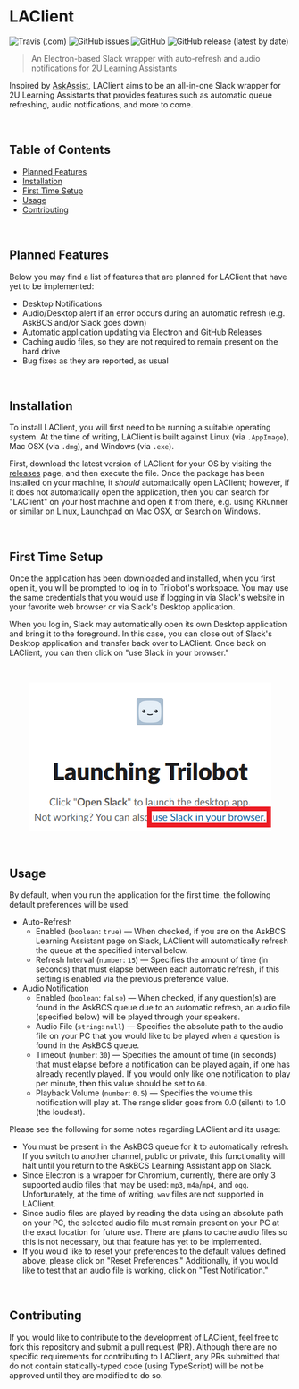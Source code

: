 # LAClient

![Travis (.com)](https://img.shields.io/travis/com/jcoon97/LAClient?style=flat-square)
![GitHub issues](https://img.shields.io/github/issues/jcoon97/LAClient?style=flat-square)
![GitHub](https://img.shields.io/github/license/jcoon97/LAClient?style=flat-square)
![GitHub release (latest by date)](https://img.shields.io/github/v/release/jcoon97/LAClient?style=flat-square)

> An Electron-based Slack wrapper with auto-refresh and audio notifications for 2U Learning Assistants

Inspired by [AskAssist](https://github.com/Noxid86/AskAssist), LAClient aims to be an all-in-one Slack wrapper for 2U
Learning Assistants that provides features such as automatic queue refreshing, audio notifications, and more to come.

<br>

## Table of Contents

* [Planned Features](#planned-features)
* [Installation](#installation)
* [First Time Setup](#first-time-setup)
* [Usage](#usage)
* [Contributing](#contributing)

<br>

## Planned Features

Below you may find a list of features that are planned for LAClient that have yet to be implemented:

* Desktop Notifications
* Audio/Desktop alert if an error occurs during an automatic refresh (e.g. AskBCS and/or Slack goes down)
* Automatic application updating via Electron and GitHub Releases
* Caching audio files, so they are not required to remain present on the hard drive
* Bug fixes as they are reported, as usual

<br>

## Installation

To install LAClient, you will first need to be running a suitable operating system. At the time of writing, LAClient is
built against Linux (via `.AppImage`), Mac OSX (via `.dmg`), and Windows (via `.exe`).

First, download the latest version of LAClient for your OS by visiting
the [releases](https://github.com/jcoon97/LAClient/releases) page, and then execute the file. Once the package has been
installed on your machine, it *should* automatically open LAClient; however, if it does not automatically open the
application, then you can search for "LAClient" on your host machine and open it from there, e.g. using KRunner or
similar on Linux, Launchpad on Mac OSX, or Search on Windows.

<br>

## First Time Setup

Once the application has been downloaded and installed, when you first open it, you will be prompted to log in to
Trilobot's workspace. You may use the same credentials that you would use if logging in via Slack's website in your
favorite web browser or via Slack's Desktop application.

When you log in, Slack may automatically open its own Desktop application and bring it to the foreground. In this case,
you can close out of Slack's Desktop application and transfer back over to LAClient. Once back on LAClient, you can then
click on "use Slack in your browser."

<br> 

<p align="center">
    <img src="screenshots/open-slack-in-browser.png" alt="Open Slack in Browser" />
</p>

<br>

## Usage

By default, when you run the application for the first time, the following default preferences will be used:

* Auto-Refresh
    * Enabled (`boolean`: `true`) — When checked, if you are on the AskBCS Learning Assistant page on Slack, LAClient
      will automatically refresh the queue at the specified interval below.
    * Refresh Interval (`number`: `15`) — Specifies the amount of time (in seconds) that must elapse between each
      automatic refresh, if this setting is enabled via the previous preference value.
* Audio Notification
    * Enabled (`boolean`: `false`) — When checked, if any question(s) are found in the AskBCS queue due to an automatic
      refresh, an audio file (specified below) will be played through your speakers.
    * Audio File (`string`: `null`) — Specifies the absolute path to the audio file on your PC that you would like to be
      played when a question is found in the AskBCS queue.
    * Timeout (`number`: `30`) — Specifies the amount of time (in seconds) that must elapse before a notification can be
      played again, if one has already recently played. If you would only like one notification to play per minute, then
      this value should be set to `60`.
    * Playback Volume (`number`: `0.5`) — Specifies the volume this notification will play at. The range slider goes from
      0.0 (silent) to 1.0 (the loudest).

Please see the following for some notes regarding LAClient and its usage:

* You must be present in the AskBCS queue for it to automatically refresh. If you switch to another channel, public or
  private, this functionality will halt until you return to the AskBCS Learning Assistant app on Slack.
* Since Electron is a wrapper for Chromium, currently, there are only 3 supported audio files that may be used: `mp3`,
  `m4a`/`mp4`, and `ogg`. Unfortunately, at the time of writing, `wav` files are not supported in LAClient.
* Since audio files are played by reading the data using an absolute path on your PC, the selected audio file must
  remain present on your PC at the exact location for future use. There are plans to cache audio files so this is not
  necessary, but that feature has yet to be implemented.
* If you would like to reset your preferences to the default values defined above, please click on "Reset Preferences."
  Additionally, if you would like to test that an audio file is working, click on "Test Notification."

<br>

## Contributing

If you would like to contribute to the development of LAClient, feel free to fork this repository and submit a pull
request (PR). Although there are no specific requirements for contributing to LAClient, any PRs submitted that do not
contain statically-typed code (using TypeScript) will be not be approved until they are modified to do so.
